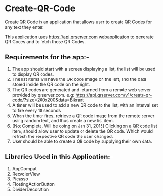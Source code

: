 # Create-QR-Code
Create QR Code is an application that allows user to create QR Codes for any text they enter.

This application uses https://api.qrserver.com webapplication to generate QR Codes and to fetch those QR Codes.

## Requirements for the app:-

1. The app should start with a screen displaying a list, the list will be used to display QR codes. 
2. The list items will have the QR code image on the left, and the data stored inside the QR code on the right. 
3. The QR codes are generated and returned from a remote web server provided by qrserver.com. e.g: 
    https://api.qrserver.com/v1/create-qr-code/?size=200x200&data=Bikrant  
4. A timer will be used to add a new QR code to the list, with an interval set to fire every 10 seconds.
5. When the timer fires, retrieve a QR code image from the remote server using random text, and thus create a new list item.
6. [Not Complete, Will be doing on Jan 31, 2015] Clicking on a QR code list item, should allow user to update or delete the QR code. Which would refresh the respective QR code the user changed.
7. User should be able to create a QR code by supplying their own data.


## Libraries Used in this Application:-

1. AppCompat
2. RecyclerView
3. Picasso
4. FloatingActionButton
5. DividerDecoration
